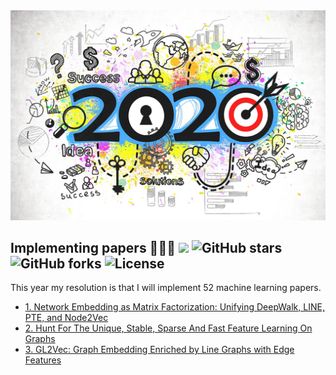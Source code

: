 <div align="center">
  <img src="https://github.com/benedekrozemberczki/resolutions-2020/blob/master/1200x800_goals-min.jpg">
</div>

## Implementing papers 👨🏻‍💻 ![](https://img.shields.io/badge/progress-3.84%25-green.svg) ![GitHub stars](https://img.shields.io/github/stars/benedekrozemberczki/resolutions-2020.svg?style=plastic) ![GitHub forks](https://img.shields.io/github/forks/benedekrozemberczki/resolutions-2020.svg?color=blue&style=plastic) ![License](https://img.shields.io/github/license/benedekrozemberczki/resolutions-2020.svg?color=blue&style=plastic)

This year my resolution is that I will implement 52 machine learning papers.

- [1. Network Embedding as Matrix Factorization: Unifying DeepWalk, LINE, PTE, and Node2Vec](https://karateclub.readthedocs.io/en/latest/modules/root.html#karateclub.node_embedding.neighbourhood.netmf.NetMF)
- [2. Hunt For The Unique, Stable, Sparse And Fast Feature Learning On Graphs](https://karateclub.readthedocs.io/en/latest/modules/root.html#karateclub.graph_embedding.fgsd.FGSD)
- [3. GL2Vec: Graph Embedding Enriched by Line Graphs with Edge Features](https://karateclub.readthedocs.io/en/latest/modules/root.html#karateclub.graph_embedding.gl2vec.GL2Ve)
